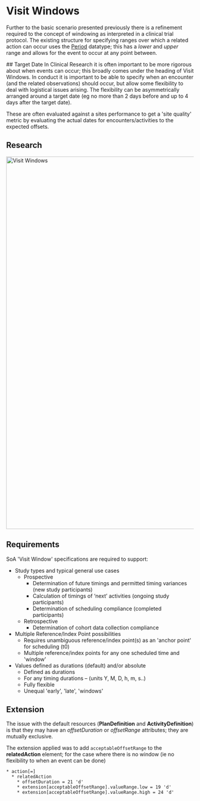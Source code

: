 # Visit Windows

Further to the basic scenario presented previously there is a refinement required to the concept of windowing as interpreted in a clinical trial protocol.  The existing structure for specifying ranges over which a related action can occur uses the [Period](https://hl7.org/fhir/datatypes.html#Period) datatype; this has a _lower_ and _upper_ range and allows for the event to occur at any point between.

## Target Date
In Clinical Research it is often important to be more rigorous about when events can occur; this broadly comes under the heading of Visit Windows.  In conduct it is important to be able to specify when an encounter (and the related observations) should occur, but allow some flexibility to deal with logistical issues arising.  The flexibility can be asymmetrically arranged around a target date (eg no more than 2 days before and up to 4 days after the target date).  

These are often evaluated against a sites performance to get a 'site quality' metric by evaluating the actual dates for encounters/activities to the expected offsets.  

## Research
<img src="visit-window-research.png" alt="Visit Windows" width="1000px" style="float:none; margin: 0px 0px 0px 0px;" />

## Requirements
SoA 'Visit Window' specifications are required to support: ​
* Study types and typical general use cases​
  * Prospective​
    * Determination of future timings and permitted timing variances (new study participants)​
    * Calculation of timings of ‘next’ activities (ongoing study participants)​
    * Determination of scheduling compliance (completed participants)​
  * Retrospective​
    * Determination of cohort data collection compliance​
* Multiple Reference/Index Point possibilities​
  * Requires unambiguous reference/index point(s) as an 'anchor point' for scheduling (t0)​
  * Multiple reference/index points for any one scheduled time and 'window'​
* Values defined as durations (default) and/or absolute
  * Defined as durations ​
  * For any timing durations – (units Y, M, D, h, m, s..)​
  * Fully flexible ​
  * Unequal 'early', 'late', 'windows'

## Extension
The issue with the default resources (__PlanDefinition__ and __ActivityDefinition__) is that they may have an _offsetDuration_ or _offsetRange_ attributes; they are mutually exclusive.  

The extension applied was to add `acceptableOffsetRange` to the __relatedAction__ element; for the case where there is no window (ie no flexibility to when an event can be done) 
```
* action[=]
  * relatedAction
    * offsetDuration = 21 'd'
    * extension[acceptableOffsetRange].valueRange.low = 19 'd'
    * extension[acceptableOffsetRange].valueRange.high = 24 'd'
```

​

​